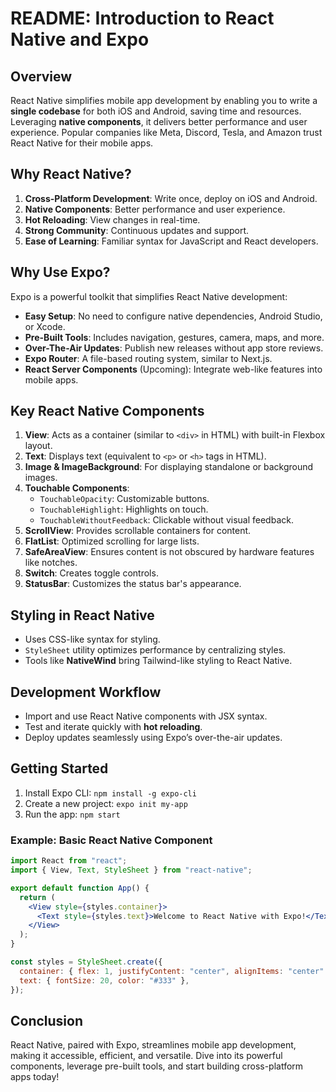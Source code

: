 # README: Introduction to React Native and Expo

## Overview

React Native simplifies mobile app development by enabling you to write a **single codebase** for both iOS and Android, saving time and resources. Leveraging **native components**, it delivers better performance and user experience. Popular companies like Meta, Discord, Tesla, and Amazon trust React Native for their mobile apps.

## Why React Native?

1. **Cross-Platform Development**: Write once, deploy on iOS and Android.
2. **Native Components**: Better performance and user experience.
3. **Hot Reloading**: View changes in real-time.
4. **Strong Community**: Continuous updates and support.
5. **Ease of Learning**: Familiar syntax for JavaScript and React developers.

## Why Use Expo?

Expo is a powerful toolkit that simplifies React Native development:

- **Easy Setup**: No need to configure native dependencies, Android Studio, or Xcode.
- **Pre-Built Tools**: Includes navigation, gestures, camera, maps, and more.
- **Over-The-Air Updates**: Publish new releases without app store reviews.
- **Expo Router**: A file-based routing system, similar to Next.js.
- **React Server Components** (Upcoming): Integrate web-like features into mobile apps.

## Key React Native Components

1. **View**: Acts as a container (similar to `<div>` in HTML) with built-in Flexbox layout.
2. **Text**: Displays text (equivalent to `<p>` or `<h>` tags in HTML).
3. **Image & ImageBackground**: For displaying standalone or background images.
4. **Touchable Components**:
   - `TouchableOpacity`: Customizable buttons.
   - `TouchableHighlight`: Highlights on touch.
   - `TouchableWithoutFeedback`: Clickable without visual feedback.
5. **ScrollView**: Provides scrollable containers for content.
6. **FlatList**: Optimized scrolling for large lists.
7. **SafeAreaView**: Ensures content is not obscured by hardware features like notches.
8. **Switch**: Creates toggle controls.
9. **StatusBar**: Customizes the status bar's appearance.

## Styling in React Native

- Uses CSS-like syntax for styling.
- `StyleSheet` utility optimizes performance by centralizing styles.
- Tools like **NativeWind** bring Tailwind-like styling to React Native.

## Development Workflow

- Import and use React Native components with JSX syntax.
- Test and iterate quickly with **hot reloading**.
- Deploy updates seamlessly using Expo’s over-the-air updates.

## Getting Started

1. Install Expo CLI: `npm install -g expo-cli`
2. Create a new project: `expo init my-app`
3. Run the app: `npm start`

### Example: Basic React Native Component

```jsx
import React from "react";
import { View, Text, StyleSheet } from "react-native";

export default function App() {
  return (
    <View style={styles.container}>
      <Text style={styles.text}>Welcome to React Native with Expo!</Text>
    </View>
  );
}

const styles = StyleSheet.create({
  container: { flex: 1, justifyContent: "center", alignItems: "center" },
  text: { fontSize: 20, color: "#333" },
});
```

## Conclusion

React Native, paired with Expo, streamlines mobile app development, making it accessible, efficient, and versatile. Dive into its powerful components, leverage pre-built tools, and start building cross-platform apps today!
